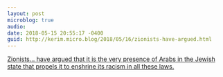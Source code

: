 ```yaml
---
layout: post
microblog: true
audio: 
date: 2018-05-15 20:55:17 -0400
guid: http://kerim.micro.blog/2018/05/16/zionists-have-argued.html
---
```

[Zionists… have argued that it is the very presence of Arabs in the Jewish state that propels it to enshrine its racism in all these laws.](https://electronicintifada.net/content/future-nakba/24236)
